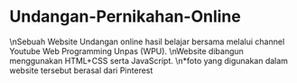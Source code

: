 # Undangan-Pernikahan-Online
\nSebuah Website Undangan online hasil belajar bersama melalui channel Youtube Web Programming Unpas (WPU).
\nWebsite dibangun menggunakan HTML+CSS serta JavaScript.
\n*foto yang digunakan dalam website tersebut berasal dari Pinterest
